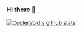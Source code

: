 ### Hi there 👋

[![CoolerVoid's github stats](https://github-readme-stats.vercel.app/api?username=Jean-Amaro&show_icons=true&theme=vision-friendly-dark&count_private=true)](https://github.com/anuraghazra/github-readme-stats)

<!--
**Jean-Amaro/Jean-Amaro** is a ✨ _special_ ✨ repository because its `README.md` (this file) appears on your GitHub profile.

Here are some ideas to get you started:

- 🔭 I'm currently working on ...
- 🌱 I'm currently learning ...
- 👯 I'm looking to collaborate on ...
- 🤔 I'm looking for help with ...
- 💬 Ask me about ...
- 📫 How to reach me: ...
- 😄 Pronouns: ...
- ⚡ Fun fact: ...
-->

